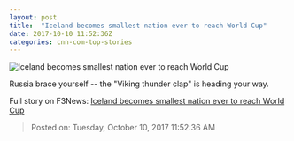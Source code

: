 ```yaml
---
layout: post
title:  "Iceland becomes smallest nation ever to reach World Cup"
date: 2017-10-10 11:52:36Z
categories: cnn-com-top-stories
---
```


![Iceland becomes smallest nation ever to reach World Cup](http://i2.cdn.cnn.com/cnnnext/dam/assets/171010091612-iceland-tease-super-tease.jpg)

Russia brace yourself -- the "Viking thunder clap" is heading your way.


Full story on F3News: [Iceland becomes smallest nation ever to reach World Cup](http://www.f3nws.com/n/svPjz)

> Posted on: Tuesday, October 10, 2017 11:52:36 AM

